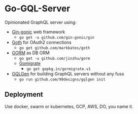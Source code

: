 # Go-GQL-Server

Opinionated GraphQL server using:

- [Gin-gonic](https://gin-gonic.com) web framework
  - `go get -u github.com/gin-gonic/gin`
- [Goth](https://github.com/markbates/goth) for OAuth2 connections
  - `go get github.com/markbates/goth`
- [GORM](http://gorm.io) as DB ORM
  - `go get -u github.com/jinzhu/gorm`
  - [Gomigrate](https://gopkg.in/gormigrate.v1)
    - `go get gopkg.in/gormigrate.v1`
- [GQLGen](https://gqlgen.com/) for building GraphQL servers without any fuss
  - `go run github.com/99designs/gqlgen init`

## Deployment

Use docker, swarm or kubernetes, GCP, AWS, DO, you name it.

